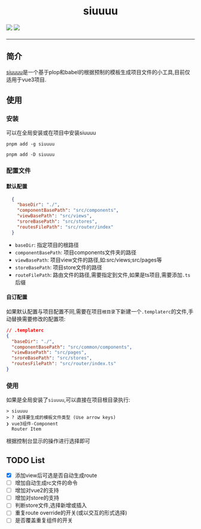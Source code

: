 <div align="center">
<h1>siuuuu</h1>
</div>

<div style="margin-bottom:20px">
<a href="./LICENSE"><img src="https://img.shields.io/badge/license-MIT-green.svg"></a>
<img src="https://img.shields.io/github/package-json/v/tool-package-plan/siuuuu">
</div>

---


## 简介

[siuuuu](https://github.com/tool-package-plan/siuuuu)是一个基于plop和babel的根据预制的模板生成项目文件的小工具,目前仅适用于vue3项目.


## 使用

### 安装

可以在全局安装或在项目中安装siuuuu

```
pnpm add -g siuuuu

pnpm add -D siuuuu

```

### 配置文件

#### 默认配置

```json
  {
    "baseDir": "./",
    "componentBasePath": "src/components",
    "viewBasePath": "src/views",
    "sroreBasePath": "src/stores",
    "routesFilePath": "src/router/index"
  }
```

- `baseDir`: 指定项目的根路径
- `componentBasePath`: 项目components文件夹的路径
- `viewBasePath`: 项目view文件的路径,如:src/views;src/pages等
- `storeBasePath`: 项目store文件的路径
- `routeFilePath`: 路由文件的路径,需要指定到文件,如果是ts项目,需要添加`.ts`后缀

#### 自订配置

如果默认配置与项目配置不同,需要在项目`根目录`下新建一个`.templaterc`的文件,手动替换需要修改的配置项:

```json
// .templaterc
{
  "baseDir": "./",
  "componentBasePath": "src/common/components",
  "viewBasePath": "src/pages",
  "sroreBasePath": "src/stores",
  "routesFilePath": "src/router/index.ts"
}
```

### 使用

如果是全局安装了`siuuuu`,可以直接在项目根目录执行:

```
> siuuuu
> ? 选择要生成的模板文件类型 (Use arrow keys)
❯ vue3组件-Component
  Router Item
```

根据控制台显示的操作进行选择即可


## TODO List

- [x] 添加view后可选是否自动生成route
- [ ] 增加自动生成rc文件的命令
- [ ] 增加对vue2的支持
- [ ] 增加对store的支持
- [ ] 判断store文件,选择新增或插入
- [ ] 重复route override的开关(或以交互的形式选择)
- [ ] 是否覆盖重复组件的开关
